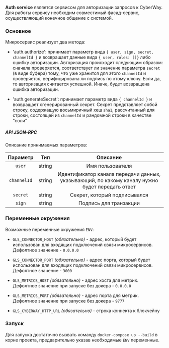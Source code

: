 
**Auth service** является сервисом для авторизации запросов к CyberWay.
Для работы сервису необходим совместимый фасад-сервис, осуществляющий конечное общение с системой.

### Основное

Микросервис реализует два метода:

-   'auth.authorize': принимает параметр вида `{ user, sign, secret, channelId }` и возвращает данные вида `{ user, roles: []}` либо ошибку авторизации. Авторизация происходит следующим образом: сначала проверяется, соответствует ли значение параметра `secret` (в виде буфера) тому, что уже хранится для этого `channelId` и проверяется, верифицирована ли подпись по этому ключу. Если да, то авторизация считается успешной. Иначе, будет возвращена ошибка авторизации.

-   'auth.generateSecret': принимает параметр вида `{ channelId }` и возвращает сгенерированный секрет. Секрет представляет собой строку, содержащую восьмиричный хеш `sha1`, рассчитанный для строки, состоящей из `channelId` и рандомной строки в качестве "соли"

##### API JSON-RPC

Описание принимаемых параметров:

| **Параметр** | **Тип** |                                          **Описание**                                          |
| :----------: | :-----: | :--------------------------------------------------------------------------------------------: |
|    `user`    | string  |                                        Имя пользователя                                        |
| `channelId`  | string  | Идентификатор канала передачи данных, указывающий, по какому каналу нужно будет передать ответ |
|   `secret`   | string  |                                  Секрет, который подписывался                                  |
|    `sign`    | string  |                                     Подпись для транзакции                                     |

### Переменные окружения

Возможные переменные окружения `ENV`:

-   `GLS_CONNECTOR_HOST` _(обязательно)_ - адрес, который будет использован для входящих подключений связи микросервисов.  
    Дефолтное значение - `0.0.0.0`

-   `GLS_CONNECTOR_PORT` _(обязательно)_ - адрес порта, который будет использован для входящих подключений связи микросервисов.  
    Дефолтное значение - `3000`

-   `GLS_METRICS_HOST` _(обязательно)_ - адрес хоста для метрик.  
    Дефолтное значение при запуске без докера - `0.0.0.0`

-   `GLS_METRICS_PORT` _(обязательно)_ - адрес порта для метрик.  
    Дефолтное значение при запуске без докера - `9777`

-   `GLS_CYBERWAY_HTTP_URL` _(обязательно)_ - строка коннекта к блокчейну

### Запуск

Для запуска достаточно вызвать команду `docker-compose up --build` в корне проекта, предварительно указав необходимые `ENV` переменные.
